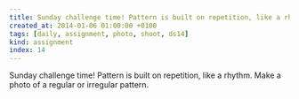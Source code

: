 ```yaml
---
title: Sunday challenge time! Pattern is built on repetition, like a rhythm. Make a photo of a regular or irregular pattern.
created_at: 2014-01-06 01:00:00 +0100
tags: [daily, assignment, photo, shoot, ds14]
kind: assignment
index: 14
---
```


Sunday challenge time! Pattern is built on repetition, like a rhythm. Make a photo of a regular or irregular pattern.
